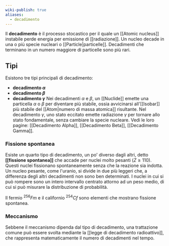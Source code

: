 ```yaml
---
wiki-publish: true
aliases:
  - decadimento
---
```

Il **decadimento** è il processo stocastico per il quale un [[Atomic nucleus]] instabile perde energia per emissione di [[radiazione]]. Un nucleo decade in una o più specie nucleari o [[Particle|particelle]]. Decadimenti che terminano in un numero maggiore di particelle sono più rari.
## Tipi
Esistono tre tipi principali di decadimento:
- **decadimento $\alpha$**
- **decadimento $\beta$**
- **decadimento $\gamma$**
Nei decadimenti $\alpha$ e $\beta$, un [[Nuclide]] emette una particella $\alpha$ o $\beta$ per diventare più stabile, ossia avvicinarsi all'[[Isobar]] più stabile del [[Atom|numero di massa atomica]] risultante. Nel decadimento $\gamma$, uno stato eccitato emette radiazione $\gamma$ per tornare allo stato fondamentale, senza cambiare la specie nucleare. Vedi le loro pagine: [[Decadimento Alpha]], [[Decadimento Beta]], [[Decadimento Gamma]].
### Fissione spontanea
Esiste un quarto tipo di decadimento, un po' diverso dagli altri, detto **[[fissione spontanea]]** che accade per nuclei molto pesanti ($Z\geq110$). Questi nuclei fissionano spontaneamente senza che la reazione sia indotta. Un nucleo pesante, come l'uranio, si divide in due più leggeri che, a differenza degli altri decadimenti non sono ben determinati. I nuclei in cui si può rompere sono un intero intervallo centrato attorno ad un peso medio, di cui si può misurare la distribuzione di probabilità.

Il fermio $^{256}Fm$ e il californio $^{254}Cf$ sono elementi che mostrano fissione spontanea.
### Meccanismo
Sebbene il meccanismo dipenda dal tipo di decadimento, una trattazione comune può essere svolta mediante la [[legge di decadimento radioattivo]], che rappresenta matematicamente il numero di decadimenti nel tempo.